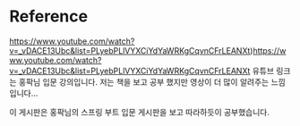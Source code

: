 # Reference

https://www.youtube.com/watch?v=_vDACE13Ubc&list=PLyebPLlVYXCiYdYaWRKgCqvnCFrLEANXt)https://www.youtube.com/watch?v=_vDACE13Ubc&list=PLyebPLlVYXCiYdYaWRKgCqvnCFrLEANXt
유튜브 링크는 홍팍님 입문 강의입니다. 
저는 책을 보고 공부 했지만 영상이 더 많이 알려주는 느낌입니다... 

이 게시판은 홍팍님의 스프링 부트 입문 게시판을 보고 따라하듯이 공부했습니다. 
